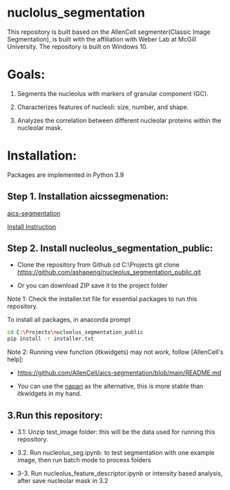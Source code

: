 # nuclolus_segmentation
This repository is built based on the AllenCell segmenter(Classic Image Segmentation), is built with the affiliation with Weber Lab at McGill University.
The repository is built on Windows 10.

# Goals:
1. Segments the nucleolus with markers of granular component (GC).

2. Characterizes features of nucleoli: size, number, and shape.

3. Analyzes the correlation between different nucleolar proteins within the nucleolar mask.

# Installation:
Packages are implemented in Python 3.9
## Step 1. Installation aicssegmenation:

[aics-segmentation](https://github.com/AllenCell/aics-segmentation/tree/main)

[Install Instruction](https://github.com/AllenCell/aics-segmentation/blob/main/README.md)

## Step 2. Install nucleolus_segmentation_public:
- Clone the repository from Github
  cd C:\Projects
  git clone https://github.com/ashapeng/nucleolus_segmentation_public.git
  
- Or you can download ZIP save it to the project folder

Note 1: Check the installer.txt file for essential packages to run this repository.

To install all packages, in anaconda prompt
```bash
cd C:\Projects\nucleolus_segmentation_public
pip install -r installer.txt
```

Note 2: Running view function (itkwidgets) may not work, follow [AllenCell's help]:
  * https://github.com/AllenCell/aics-segmentation/blob/main/README.md

  * You can use the [napari](https://napari.org/stable/tutorials/fundamentals/installation.html#napari-installation) as the alternative, this is more stable than itkwidgets in my hand.
    

## 3.Run this repository:
- 3.1: Unzip test_image folder: this will be the data used for running this repository.

- 3.2. Run nucleolus_seg.ipynb: to test segmentation with one example image, then run batch mode to process folders

- 3-3. Run nucleolus_feature_descriptor.ipynb or intensity based analysis, after save nucleolar mask in 3.2

